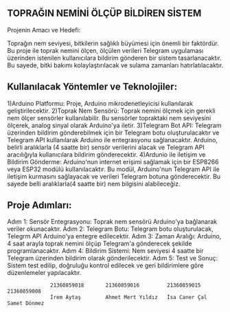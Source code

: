 ## TOPRAĞIN NEMİNİ ÖLÇÜP BİLDİREN SİSTEM

Projenin Amacı ve Hedefi:

Toprağın nem seviyesi, bitkilerin sağlıklı büyümesi için önemli bir faktördür. Bu proje ile toprak
nemini ölçen, ölçülen verileri Telegram uygulaması üzerinden istenilen kullanıcılara bildirim gönderen bir sistem tasarlanacaktır. Bu sayede, bitki bakımı kolaylaştırılacak ve sulama zamanları
hatırlatılacaktır.

## Kullanılacak Yöntemler ve Teknolojiler:

1)Arduino Platformu: Proje, Arduino mikrodenetleyicisi kullanılarak geliştirilecektir.
2)Toprak Nem Sensörü: Toprak nemini ölçmek için gerekli nem ölçer sensörler kullanılabilir. Bu sensörler topraktaki nem seviyesini ölçerek, analog sinyal olarak Arduino'ya iletir.
3)Telegram Bot API: Telegram üzerinden bildirim gönderebilmek için bir Telegram botu oluşturulacaktır ve Telegram API kullanılarak Arduino ile entegrasyonu sağlanacaktır.
Arduino, belirli aralıklarla (4 saatte bir) sensör verilerini alacak ve Telegram API aracılığıyla kullanıcılara bildirim gönderecektir.
4)Ardunio ile iletişim ve Bildirim Gönderme: Arduino'nun internet erişimi sağlamak için bir ESP8266 veya ESP32 modülü kullanılacaktır. Bu modül, Arduino'nun Telegram API ile iletişim kurmasını sağlayacak ve verileri Telegram botuna gönderecektir. Bu sayede belli aralıklarla(4 saatte bir) nem bilgisini alabileceğiz.

## Proje Adımları:

Adım 1: Sensör Entegrasyonu: Toprak nem sensörü Arduino'ya bağlanarak veriler okunacaktır.
Adım 2: Telegram Botu: Telegram botu oluşturulacak, Telegrm API Arduino'ya entegre edilecektir.
Adım 3: Zaman Aralığı: Arduino, 4 saat arayla toprak nemini ölçüp Telegram'a gönderecek şekilde programlanacaktır.
Adım 4: Bildirim Sistemi: Nem seviyesi 4 saatte bir Telegram üzerinden bildirim olarak gönderilecektir.
Adım 5: Test ve Sonuç: Sistem test edilip, doğruluğu kontrol edilecek ve geri bildirimlere göre düzenlemeler yapılacaktır.
                  
                  
                  21360859018       21360859016         21360859015        21360859008
                  İrem Aytaş        Ahmet Mert Yıldız   İsa Caner Çal      Samet Dönmez
